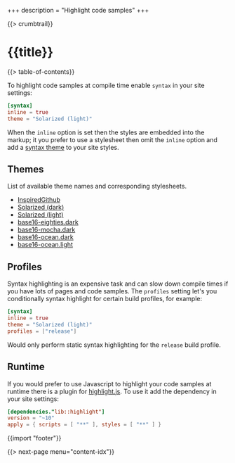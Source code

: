 +++
description = "Highlight code samples"
+++

{{> crumbtrail}}

# {{title}}

{{> table-of-contents}}

To highlight code samples at compile time enable `syntax` in your site settings:

```toml
[syntax]
inline = true
theme = "Solarized (light)"
```

When the `inline` option is set then the styles are embedded into the markup; it you prefer to use a stylesheet then omit the `inline` option and add a [syntax theme][] to your site styles.

## Themes

List of available theme names and corresponding stylesheets.

* [InspiredGithub](https://github.com/uwe-app/runtime/blob/master/syntax/themes/inspired-git-hub.css)
* [Solarized (dark)](https://github.com/uwe-app/runtime/blob/master/syntax/themes/solarized-dark.css)
* [Solarized (light)](https://github.com/uwe-app/runtime/blob/master/syntax/themes/solarized-light.css)
* [base16-eighties.dark](https://github.com/uwe-app/runtime/blob/master/syntax/themes/base16-eighties-dark.css)
* [base16-mocha.dark](https://github.com/uwe-app/runtime/blob/master/syntax/themes/base16-mocha-dark.css)
* [base16-ocean.dark](https://github.com/uwe-app/runtime/blob/master/syntax/themes/base16-ocean-dark.css)
* [base16-ocean.light](https://github.com/uwe-app/runtime/blob/master/syntax/themes/base16-ocean-light.css)

## Profiles

Syntax highlighting is an expensive task and can slow down compile times if you have lots of pages and code samples. The `profiles` setting let's you conditionally syntax highlight for certain build profiles, for example:

```toml
[syntax]
inline = true
theme = "Solarized (light)"
profiles = ["release"]
```

Would only perform static syntax highlighting for the `release` build profile.

## Runtime

If you would prefer to use Javascript to highlight your code samples at runtime there is a plugin for [highlight.js][]. To use it add the dependency in your site settings:

```toml
[dependencies."lib::highlight"]
version = "~10"
apply = { scripts = [ "**" ], styles = [ "**" ] }
```

{{import "footer"}}

\{{> next-page menu="content-idx"}}

[syntax theme]: https://github.com/uwe-app/runtime/tree/master/syntax/themes
[highlight.js]: https://highlightjs.org/
